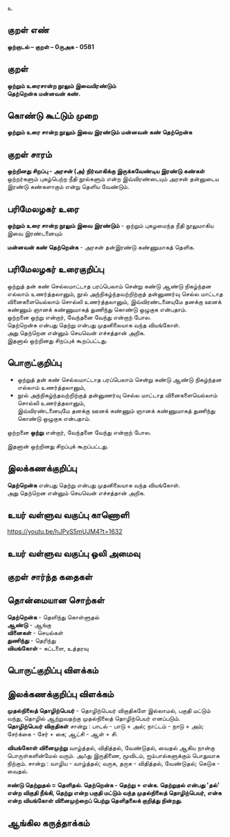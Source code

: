 உ

## குறள் எண் 

**ஒற்றாடல் – குறள் – 0ருஅக - 0581**  

## குறள் 

**ஒற்றும் உரைசான்ற நூலும் இவையிரண்டும்  
தெற்றென்க மன்னவன் கண்.**  

## கொண்டு கூட்டும் முறை

**ஒற்றும் உரை சான்ற நூலும் இவை இரண்டும் மன்னவன் கண் தெற்றென்க**

## குறள் சாரம் 

**ஒற்றினது சிறப்பு - அரசன் (அ) நிர்வாகிக்கு இருக்கவேண்டிய இரண்டு கண்கள்**  
ஒற்றர்களும் புகழ்பெற்ற நீதி நூல்களும் என்ற இவ்விரண்டையும் அரசன் தன்னுடைய இரண்டு கண்களாகும் என்று தெளிய வேண்டும்.  

## பரிமேலழகர் உரை

**ஒற்றும் உரை சான்ற நூலும் இவை இரண்டும்** - ஒற்றும் புகழமைந்த நீதி நூலுமாகிய இவை இரண்டனையும்  

**மன்னவன் கண் தெற்றென்க** - அரசன் தன்இரண்டு கண்ணுமாகத் தெளிக. 

## பரிமேலழகர் உரைகுறிப்பு   

ஒற்றுத் தன் கண் செல்லமாட்டாத பரப்பெலாம் சென்று கண்டு ஆண்டு நிகழ்ந்தன எல்லாம் உணர்த்தலானும், நூல் அந்நிகழ்ந்தவற்றிற்குத் தன்னுணர்வு செல்ல மாட்டாத வினைகளையெல்லாம் சொல்லி உணர்த்தலானும், இவ்விரண்டனையுமே தனக்கு ஊனக் கண்ணும் ஞானக் கண்ணுமாகத் துணிந்து கொண்டு ஒழுகுக என்பதாம்.  
ஒற்றனை ஒற்று என்றார், வேந்தனை வேந்து என்றாற் போல.  
தெற்றென்க என்பது தெற்று என்பது முதனிலையாக வந்த வியங்கோள்.  
அது தெற்றென என்னும் செயவென் எச்சத்தான் அறிக.  
இதனால் ஒற்றினது சிறப்புக் கூறப்பட்டது.   
 
## பொருட்குறிப்பு 

* ஒற்றுத் தன் கண் செல்லமாட்டாத பரப்பெலாம் சென்று கண்டு ஆண்டு நிகழ்ந்தன எல்லாம் உணர்த்தலானும்,    
* நூல் அந்நிகழ்ந்தவற்றிற்குத் தன்னுணர்வு செல்ல மாட்டாத வினைகளையெல்லாம் சொல்லி உணர்த்தலானும்,  
இவ்விரண்டனையுமே தனக்கு ஊனக் கண்ணும் ஞானக் கண்ணுமாகத் துணிந்து கொண்டு ஒழுகுக என்பதாம். 

ஒற்றனை **ஒற்று** என்றார், வேந்தனை வேந்து என்றாற் போல.  

இதனான் ஒற்றினது சிறப்புக் கூறப்பட்டது.    

## இலக்கணக்குறிப்பு  

**தெற்றென்க** என்பது தெற்று என்பது முதனிலையாக வந்த வியங்கோள்.  
அது தெற்றென என்னும் செயவென் எச்சத்தான் அறிக.  

## உயர் வள்ளுவ வகுப்பு காணொளி

https://youtu.be/hJPvS5mUJM4?t=1632 

## உயர் வள்ளுவ வகுப்பு ஒலி அமைவு 

 
## குறள் சார்ந்த கதைகள் 


## தொன்மையான சொற்கள்

**தெற்றென்க** - தெளிந்து கொள்ளுதல்     
**ஆண்டு** - ஆங்கு   
**வினைகள்** - செயல்கள்     
**துணிந்து** - தெரிந்து   
**வியங்கோள்** - கட்டளை, உத்தரவு   

## பொருட்குறிப்பு விளக்கம்


## இலக்கணக்குறிப்பு விளக்கம்

**முதல்நிலைத் தொழிற்பெயர்** - தொழிற்பெயர் விகுதிகளே இல்லாமல், பகுதி மட்டும் வந்து, தொழில் ஆற்றுவதற்கு முதல்நிலைத் தொழிற்பெயர் எனப்படும்.      
**தொழிற்பெயர் விகுதிகள்** சான்று :  பாடல் - பாடு + அல்;  நாட்டம் - நாடு + அம்; சேர்க்கை - சேர் + கை;  ஆட்சி - ஆள் + சி. 

**வியங்கோள் வினைமுற்று** வாழ்த்தல், விதித்தல், வேண்டுதல், வைதல் ஆகிய நான்கு பொருள்களின்மேல் வரும். அஃது இருதிணை, மூவிடம், ஐம்பால்களுக்கும் பொதுவாக நிற்கும். சான்று : வாழிய - வாழ்த்தல்; வருக, தருக - விதித்தல், வேண்டுதல்; கெடுக - வைதல். 

**ஈண்டு தெற்றுதல் = தெளிதல். தெற்றென்க - தெற்று + என்க. தெற்றுதல் என்பது 'தல்' என்ற விகுதி நீங்கி, தெற்று என்ற பகுதி மட்டும் வந்த முதல்நிலைத் தொழிற்பெயர், என்க என்ற வியங்கோள் வினைமுற்றைப் பெற்று தெளிதலைக் குறித்து நின்றது.**   

## ஆங்கில கருத்தாக்கம் 


